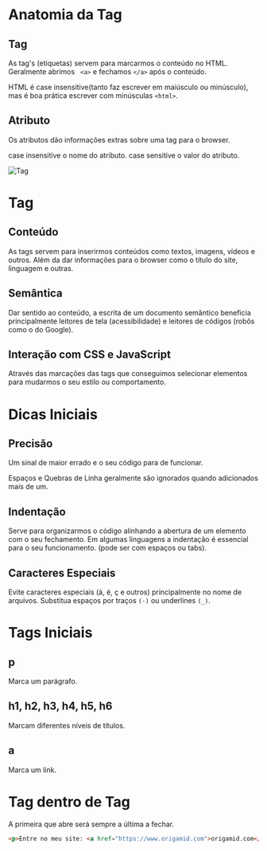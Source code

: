 # Anatomia da Tag

## Tag

As tag's (etiquetas) servem para marcarmos o conteúdo no HTML. Geralmente abrimos ` <a>` e fechamos `</a>` após o conteúdo.

HTML é case insensitive(tanto faz escrever em maiúsculo ou minúsculo), mas é boa prática escrever com minúsculas `<html>`.

## Atributo

Os atributos dão informações extras sobre uma tag para o browser.

case insensitive o nome do atributo. case sensitive o valor do atributo.

![Tag](https://www.origamid.com/slide/html-e-css-para-iniciantes/public/lessons/0201-tag/tag.png)

# Tag

## Conteúdo

As tags servem para inserirmos conteúdos como textos, imagens, vídeos e outros. Além da dar informações para o browser como o título do site, linguagem e outras.

## Semântica

Dar sentido ao conteúdo, a escrita de um documento semântico beneficia principalmente leitores de tela (acessibilidade) e leitores de códigos (robôs como o do Google).

## Interação com CSS e JavaScript

Através das marcações das tags que conseguimos selecionar elementos para mudarmos o seu estilo ou comportamento.

# Dicas Iniciais

## Precisão

Um sinal de maior errado e o seu código para de funcionar.

Espaços e Quebras de Linha geralmente são ignorados quando adicionados mais de um.

## Indentação

Serve para organizarmos o código alinhando a abertura de um elemento com o seu fechamento. Em algumas linguagens a indentação é essencial para o seu funcionamento. (pode ser com espaços ou tabs).

## Caracteres Especiais

Evite caracteres especiais (á, é, ç e outros) principalmente no nome de arquivos. Substitua espaços por traços `(-)` ou underlines `(_)`.

# Tags Iniciais

## p

Marca um parágrafo.

## h1, h2, h3, h4, h5, h6

Marcam diferentes níveis de títulos.

## a

Marca um link.

# Tag dentro de Tag

A primeira que abre será sempre a última a fechar.

```html
<p>Entre no meu site: <a href="https://www.origamid.com">origamid.com</a></p>
```
